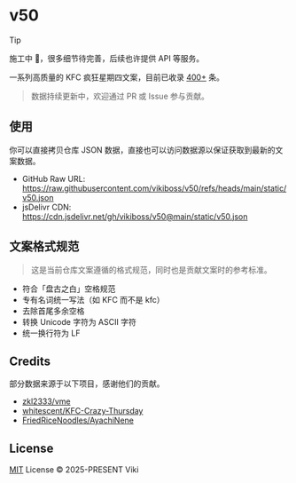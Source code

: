 # v50

> [!TIP]
>
> 施工中 🚧，很多细节待完善，后续也许提供 API 等服务。

一系列高质量的 KFC 疯狂星期四文案，目前已收录 [400+](https://github.com/vikiboss/v50/blob/main/status/v50.json) 条。

> 数据持续更新中，欢迎通过 PR 或 Issue 参与贡献。

## 使用

你可以直接拷贝仓库 JSON 数据，直接也可以访问数据源以保证获取到最新的文案数据。

- GitHub Raw URL: https://raw.githubusercontent.com/vikiboss/v50/refs/heads/main/static/v50.json
- jsDelivr CDN: https://cdn.jsdelivr.net/gh/vikiboss/v50@main/static/v50.json

## 文案格式规范

> 这是当前仓库文案遵循的格式规范，同时也是贡献文案时的参考标准。

- 符合「盘古之白」空格规范
- 专有名词统一写法（如 KFC 而不是 kfc）
- 去除首尾多余空格
- 转换 Unicode 字符为 ASCII 字符
- 统一换行符为 LF

## Credits

部分数据来源于以下项目，感谢他们的贡献。

- [zkl2333/vme](https://github.com/zkl2333/vme)
- [whitescent/KFC-Crazy-Thursday](https://github.com/whitescent/KFC-Crazy-Thursday)
- [FriedRiceNoodles/AyachiNene](https://github.com/FriedRiceNoodles/AyachiNene)

## License

[MIT](license) License © 2025-PRESENT Viki
